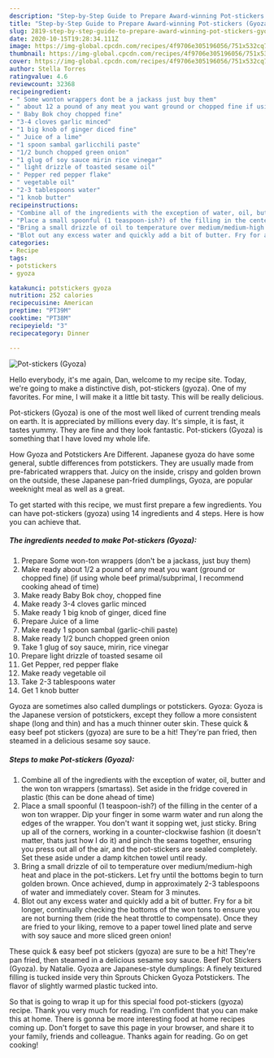```yaml
---
description: "Step-by-Step Guide to Prepare Award-winning Pot-stickers (Gyoza)"
title: "Step-by-Step Guide to Prepare Award-winning Pot-stickers (Gyoza)"
slug: 2819-step-by-step-guide-to-prepare-award-winning-pot-stickers-gyoza
date: 2020-10-15T19:28:34.111Z
image: https://img-global.cpcdn.com/recipes/4f9706e305196056/751x532cq70/pot-stickers-gyoza-recipe-main-photo.jpg
thumbnail: https://img-global.cpcdn.com/recipes/4f9706e305196056/751x532cq70/pot-stickers-gyoza-recipe-main-photo.jpg
cover: https://img-global.cpcdn.com/recipes/4f9706e305196056/751x532cq70/pot-stickers-gyoza-recipe-main-photo.jpg
author: Stella Torres
ratingvalue: 4.6
reviewcount: 32368
recipeingredient:
- " Some wonton wrappers dont be a jackass just buy them"
- " about 12 a pound of any meat you want ground or chopped fine if using whole beef primalsubprimal I recommend cooking ahead of time"
- " Baby Bok choy chopped fine"
- "3-4 cloves garlic minced"
- "1 big knob of ginger diced fine"
- " Juice of a lime"
- "1 spoon sambal garlicchili paste"
- "1/2 bunch chopped green onion"
- "1 glug of soy sauce mirin rice vinegar"
- " light drizzle of toasted sesame oil"
- " Pepper red pepper flake"
- " vegetable oil"
- "2-3 tablespoons water"
- "1 knob butter"
recipeinstructions:
- "Combine all of the ingredients with the exception of water, oil, butter and the won ton wrappers (smartass). Set aside in the fridge covered in plastic (this can be done ahead of time)"
- "Place a small spoonful (1 teaspoon-ish?) of the filling in the center of a won ton wrapper. Dip your finger in some warm water and run along the edges of the wrapper. You don&#39;t want it sopping wet, just sticky. Bring up all of the corners, working in a counter-clockwise fashion (it doesn&#39;t matter, thats just how I do it) and pinch the seams together, ensuring you press out all of the air, and the pot-stickers are sealed completely. Set these aside under a damp kitchen towel until ready."
- "Bring a small drizzle of oil to temperature over medium/medium-high heat and place in the pot-stickers. Let fry until the bottoms begin to turn golden brown. Once achieved, dump in approximately 2-3 tablespoons of water and immediately cover. Steam for 3 minutes."
- "Blot out any excess water and quickly add a bit of butter. Fry for a bit longer, continually checking the bottoms of the won tons to ensure you are not burning them (ride the heat throttle to compensate). Once they are fried to your liking, remove to a paper towel lined plate and serve with soy sauce and more sliced green onion!"
categories:
- Recipe
tags:
- potstickers
- gyoza

katakunci: potstickers gyoza 
nutrition: 252 calories
recipecuisine: American
preptime: "PT39M"
cooktime: "PT38M"
recipeyield: "3"
recipecategory: Dinner

---
```



![Pot-stickers (Gyoza)](https://img-global.cpcdn.com/recipes/4f9706e305196056/751x532cq70/pot-stickers-gyoza-recipe-main-photo.jpg)

Hello everybody, it's me again, Dan, welcome to my recipe site. Today, we're going to make a distinctive dish, pot-stickers (gyoza). One of my favorites. For mine, I will make it a little bit tasty. This will be really delicious.

Pot-stickers (Gyoza) is one of the most well liked of current trending meals on earth. It is appreciated by millions every day. It's simple, it is fast, it tastes yummy. They are fine and they look fantastic. Pot-stickers (Gyoza) is something that I have loved my whole life.

How Gyoza and Potstickers Are Different. Japanese gyoza do have some general, subtle differences from potstickers. They are usually made from pre-fabricated wrappers that. Juicy on the inside, crispy and golden brown on the outside, these Japanese pan-fried dumplings, Gyoza, are popular weeknight meal as well as a great.


To get started with this recipe, we must first prepare a few ingredients. You can have pot-stickers (gyoza) using 14 ingredients and 4 steps. Here is how you can achieve that.

<!--inarticleads1-->

##### The ingredients needed to make Pot-stickers (Gyoza):

1. Prepare  Some won-ton wrappers (don&#39;t be a jackass, just buy them)
1. Make ready  about 1/2 a pound of any meat you want (ground or chopped fine) (if using whole beef primal/subprimal, I recommend cooking ahead of time)
1. Make ready  Baby Bok choy, chopped fine
1. Make ready 3-4 cloves garlic minced
1. Make ready 1 big knob of ginger, diced fine
1. Prepare  Juice of a lime
1. Make ready 1 spoon sambal (garlic-chili paste)
1. Make ready 1/2 bunch chopped green onion
1. Take 1 glug of soy sauce, mirin, rice vinegar
1. Prepare  light drizzle of toasted sesame oil
1. Get  Pepper, red pepper flake
1. Make ready  vegetable oil
1. Take 2-3 tablespoons water
1. Get 1 knob butter


Gyoza are sometimes also called dumplings or potstickers. Gyoza: Gyoza is the Japanese version of potstickers, except they follow a more consistent shape (long and thin) and has a much thinner outer skin. These quick &amp; easy beef pot stickers (gyoza) are sure to be a hit! They&#39;re pan fried, then steamed in a delicious sesame soy sauce. 

<!--inarticleads2-->

##### Steps to make Pot-stickers (Gyoza):

1. Combine all of the ingredients with the exception of water, oil, butter and the won ton wrappers (smartass). Set aside in the fridge covered in plastic (this can be done ahead of time)
1. Place a small spoonful (1 teaspoon-ish?) of the filling in the center of a won ton wrapper. Dip your finger in some warm water and run along the edges of the wrapper. You don&#39;t want it sopping wet, just sticky. Bring up all of the corners, working in a counter-clockwise fashion (it doesn&#39;t matter, thats just how I do it) and pinch the seams together, ensuring you press out all of the air, and the pot-stickers are sealed completely. Set these aside under a damp kitchen towel until ready.
1. Bring a small drizzle of oil to temperature over medium/medium-high heat and place in the pot-stickers. Let fry until the bottoms begin to turn golden brown. Once achieved, dump in approximately 2-3 tablespoons of water and immediately cover. Steam for 3 minutes.
1. Blot out any excess water and quickly add a bit of butter. Fry for a bit longer, continually checking the bottoms of the won tons to ensure you are not burning them (ride the heat throttle to compensate). Once they are fried to your liking, remove to a paper towel lined plate and serve with soy sauce and more sliced green onion!


These quick &amp; easy beef pot stickers (gyoza) are sure to be a hit! They&#39;re pan fried, then steamed in a delicious sesame soy sauce. Beef Pot Stickers (Gyoza). by Natalie. Gyoza are Japanese-style dumplings: A finely textured filling is tucked inside very thin Sprouts Chicken Gyoza Potstickers. The flavor of slightly warmed plastic tucked into. 

So that is going to wrap it up for this special food pot-stickers (gyoza) recipe. Thank you very much for reading. I'm confident that you can make this at home. There is gonna be more interesting food at home recipes coming up. Don't forget to save this page in your browser, and share it to your family, friends and colleague. Thanks again for reading. Go on get cooking!
